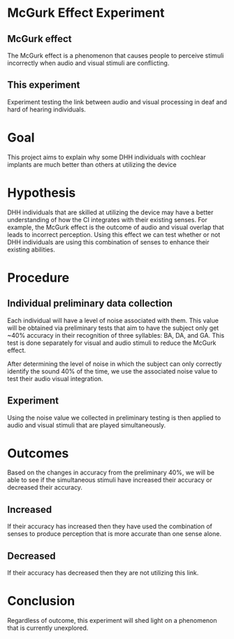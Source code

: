 # McGurk Effect Experiment
## McGurk effect
The McGurk effect is a phenomenon that causes people to perceive stimuli incorrectly when audio and visual stimuli are conflicting.

## This experiment
Experiment testing the link between audio and visual processing in deaf and hard of hearing individuals.

# Goal
This project aims to explain why some DHH individuals with cochlear implants are much better than others at utilizing the device

# Hypothesis
DHH individuals that are skilled at utilizing the device may have a better understanding of how the CI integrates with their existing senses. For example, the McGurk effect is the outcome of audio and visual overlap that leads to incorrect perception.
Using this effect we can test whether or not DHH individuals are using this combination of senses to enhance their existing abilities.

# Procedure

## Individual preliminary data collection
Each individual will have a level of noise associated with them. This value will be obtained via preliminary tests that aim to have the subject only get ~40% accuracy in their recognition of three syllables: BA, DA, and GA. This test is done separately for visual and audio stimuli to reduce the McGurk effect.

After determining the level of noise in which the subject can only correctly identify the sound 40% of the time, we use the associated noise value to test their audio visual integration.

## Experiment
Using the noise value we collected in preliminary testing is then applied to audio and visual stimuli that are played simultaneously.

# Outcomes
Based on the changes in accuracy from the preliminary 40%, we will be able to see if the simultaneous stimuli have increased their accuracy or decreased their accuracy.

## Increased
If their accuracy has increased then they have used the combination of senses to produce perception that is more accurate than one sense alone.

## Decreased
If their accuracy has decreased then they are not utilizing this link. 

# Conclusion
Regardless of outcome, this experiment will shed light on a phenomenon that is currently unexplored.
